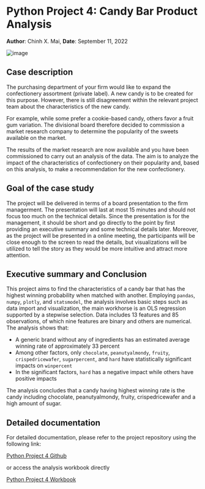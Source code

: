 # Python Project 4: Candy Bar Product Analysis

**Author**: Chinh X. Mai, **Date**: September 11, 2022

![image](https://user-images.githubusercontent.com/89245616/192158309-85802f6e-5c2f-451c-b888-f1bbd28119f5.png)

## Case description

The purchasing department of your firm would like to expand the confectionery assortment (private label). A new candy is to be created for this purpose. However, there is still disagreement within the relevant project team about the characteristics of the new candy.

For example, while some prefer a cookie-based candy, others favor a fruit gum variation. The divisional board therefore decided to commission a market research company to determine the popularity of the sweets available on the market.

The results of the market research are now available and you have been commissioned to carry out an analysis of the data. The aim is to analyze the impact of the characteristics of confectionery on their popularity and, based on this analysis, to make a recommendation for the new confectionery.

## Goal of the case study  

The project will be delivered in terms of a board presentation to the firm managerment. The presentation will last at most 15 minutes and should not focus too much on the technical details. Since the presentation is for the management, it should be short and go directly to the point by first providing an executive summary and some technical details later. Moreover, as the project will be presented in a online meeting, the participants will be close enough to the screen to read the details, but visualizations will be utilized to tell the story as they would be more intuitive and attract more attention.

## Executive summary and Conclusion

This project aims to find the characteristics of a candy bar that has the highest winning probability when matched with another. Employing `pandas`, `numpy`, `plotly`, and `statsmodel`, the analysis involves basic steps such as data import and visualization, the main workhorse is an OLS regression supported by a stepwise selection. Data includes 13 features and 85 observations, of which nine features are binary and others are numerical. The analysis shows that:

* A generic brand without any of ingredients has an estimated average winning rate of approximately 33 percent
* Among other factors, only `chocolate`, `peanutyalmondy`, `fruity`, `crispedricewafer`, `sugarpercent`, and `hard` have statistically significant impacts on `winpercent`
* In the significant factors, `hard` has a negative impact while others have positive impacts

The analysis concludes that a candy having highest winning rate is the candy including chocolate, peanutyalmondy, fruity, crispedricewafer and a high amount of sugar.

## Detailed documentation

For detailed documentation, please refer to the project repository using the following link:

[Python Project 4 Github](https://github.com/ChinhMaiGit/Project-Python-4/)

or access the analysis workbook directly

[Python Project 4 Workbook](/html/candybar.html)
